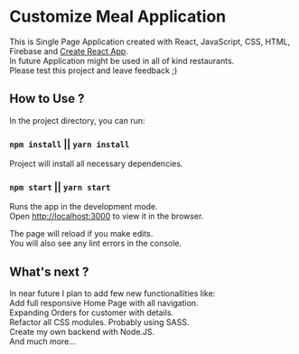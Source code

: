 # Customize Meal Application

This is Single Page Application created with React, JavaScript, CSS, HTML, Firebase and [Create React App](https://github.com/facebookincubator/create-react-app). <br>
In future Application might be used in all of kind restaurants.<br>
Please test this project and leave feedback ;)



## How to Use ?

In the project directory, you can run:

### `npm install` || `yarn install`

Project will install all necessary dependencies.

### `npm start` || `yarn start`

Runs the app in the development mode.<br>
Open [http://localhost:3000](http://localhost:3000) to view it in the browser.

The page will reload if you make edits.<br>
You will also see any lint errors in the console.



## What's next ?

In near future I plan to add few new functionallities like: <br>
Add full responsive Home Page with all navigation.<br>
Expanding Orders for customer with details.<br>
Refactor all CSS modules. Probably using SASS.<br>
Create my own backend with Node.JS.<br>
And much more...
